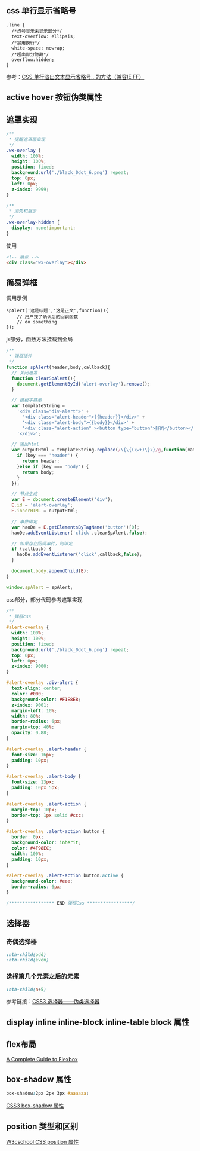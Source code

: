 ## css 单行显示省略号
```csss
.line {
  /*点号显示未显示部分*/
  text-overflow: ellipsis;
  /*禁用换行*/
  white-space: nowrap;
  /*超出部分隐藏*/
  overflow:hidden;
}
```
参考：[CSS 单行溢出文本显示省略号...的方法（兼容IE FF）](http://www.cnblogs.com/hlz789456123/archive/2009/02/18/1392972.html)



## active hover 按钮伪类属性



## 遮罩实现
```css
/**
 * 提醒遮罩层实现
 */
.wx-overlay {
  width: 100%;
  height: 100%;
  position: fixed;
  background:url('./black_0dot_6.png') repeat;
  top: 0px;
  left: 0px;
  z-index: 9999;
}

/**
 * 消失和展示
 */
.wx-overlay-hidden {
  display: none!important;
}
```
使用
```html
<!-- 展示 -->
<div class="wx-overlay"></div>
```

## 简易弹框
调用示例
```
spAlert('这是标题','这是正文',function(){
    // 用户按了确认后的回调函数
    // do something
});
```

js部分，函数方法挂载到全局
```javascript
/**
 * 弹框插件
 */
function spAlert(header,body,callback){
  // 关闭遮罩
  function clearSpAlert(){
    document.getElementById('alert-overlay').remove();
  }

  // 模板字符串
  var templateString =
    '<div class="div-alert">' +
      '<div class="alert-header">{{header}}</div>' +
      '<div class="alert-body">{{body}}</div>' +
      '<div class="alert-action" ><button type="button">好的</button></div>' +
    '</div>';

  // 输出html
  var outputHtml = templateString.replace(/\{\{(\w+)\}\}/g,function(match,key){
    if (key === 'header') {
      return header;
    }else if (key === 'body') {
      return body;
    }
  });

  // 节点生成
  var E = document.createElement('div');
  E.id = 'alert-overlay';
  E.innerHTML = outputHtml;

  // 事件绑定
  var haoDe = E.getElementsByTagName('button')[0];
  haoDe.addEventListener('click',clearSpAlert,false);

  // 如果存在回调事件，则绑定
  if (callback) {
    haoDe.addEventListener('click',callback,false);
  }

  document.body.appendChild(E);
}

window.spAlert = spAlert;
```

css部分，部分代码参考遮罩实现
```css
/**
 * 弹框css
 */
#alert-overlay {
  width: 100%;
  height: 100%;
  position: fixed;
  background:url('./black_0dot_6.png') repeat;
  top: 0px;
  left: 0px;
  z-index: 9000;
}

#alert-overlay .div-alert {
  text-align: center;
  color: #000;
  background-color: #F1E8E8;
  z-index: 9001;
  margin-left: 10%;
  width: 80%;
  border-radius: 6px;
  margin-top: 40%;
  opacity: 0.88;
}

#alert-overlay .alert-header {
  font-size: 16px;
  padding: 10px;
}

#alert-overlay .alert-body {
  font-size: 13px;
  padding: 10px 5px;
}

#alert-overlay .alert-action {
  margin-top: 10px;
  border-top: 1px solid #ccc;
}

#alert-overlay .alert-action button {
  border: 0px;
  background-color: inherit;
  color: #4F98EC;
  width: 100%;
  padding: 10px;
}

#alert-overlay .alert-action button:active {
  background-color: #eee;
  border-radius: 6px;
}

/***************** END 弹框Css *****************/
```




## 选择器
### 奇偶选择器
```css
:nth-child(odd)
:nth-child(even)
```

### 选择第几个元素之后的元素
```css
:nth-child(n+5)
```

参考链接：[CSS3 选择器——伪类选择器](http://www.w3cplus.com/css3/pseudo-class-selector)


## display inline inline-block inline-table block 属性

## flex布局
[A Complete Guide to Flexbox](https://css-tricks.com/snippets/css/a-guide-to-flexbox/)

## box-shadow 属性
```css
box-shadow:2px 2px 3px #aaaaaa;
```
[CSS3 box-shadow 属性](http://www.w3school.com.cn/cssref/pr_box-shadow.asp)


## position 类型和区别
[W3cschool CSS position 属性](http://www.w3school.com.cn/cssref/pr_class_position.asp)
